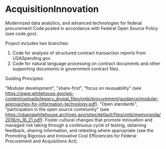 # AcquisitionInnovation
Modernized data analytics, and advanced technologies for federal procurement
Code posted in accordance with Federal Open Source Policy (see code.gov).

Project includes two branches:
1. Code for analysis of structured contract transaction reports from USASpending.gov.
2. Code for natural language processing on contract documents and other supporting documents in government contract files.

Guiding Principles:

"Modular development", "share-first", "focus on reusuability" (see https://www.whitehouse.gov/wp-content/uploads/legacy_drupal_files/omb/procurement/guidance/modular-approaches-for-information-technology.pdf).
"Open standards", "participation in the open source community" (see https://obamawhitehouse.archives.gov/sites/default/files/omb/memoranda/2016/m_16_21.pdf).
Foster cultural changes that promote innovation and managed risk taking through a continuous cycle of testing, obtaining feedback, sharing information, and retesting where appropriate (see the Promoting Rigorous and Innovative Cost Efficiencies for Federal Procurement and Acquisitions Act).
